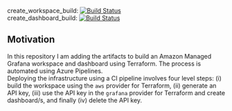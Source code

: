 
create_workspace_build:
[![Build Status](https://littlecoding.visualstudio.com/Open-Project/_apis/build/status/kunduso.aws_managed_grafana_workspace_dashboard?branchName=main)](https://littlecoding.visualstudio.com/Open-Project/_build/latest?definitionId=33&branchName=main)
<br />create_dashboard_build:
[![Build Status](https://littlecoding.visualstudio.com/Open-Project/_apis/build/status/kunduso.aws_managed_grafana_workspace_dashboard.dashboard?branchName=main)](https://littlecoding.visualstudio.com/Open-Project/_build/latest?definitionId=34&branchName=main)
## Motivation
In this repository I am adding the artifacts to build an Amazon Managed Grafana workspace and dashboard using Terraform. The process is automated using Azure Pipelines.
<br />Deploying the infrastructure using a CI pipeline involves four level steps: (i) build the workspace using the `aws` provider for Terraform, (ii) generate an API key, (iii) use the API key in the `grafana` provider for Terraform and create dashboard/s, and finally (iv) delete the API key.

